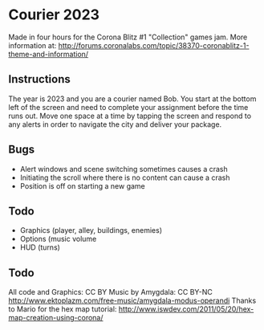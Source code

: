Courier 2023
================================

Made in four hours for the Corona Blitz #1 "Collection" games jam. More information at: http://forums.coronalabs.com/topic/38370-coronablitz-1-theme-and-information/

Instructions
-------------------------
The year is 2023 and you are a courier named Bob. You start at the bottom left of the screen and need to complete your assignment before the time runs out. Move one space at a time by tapping the screen and respond to any alerts in order to navigate the city and deliver your package.

Bugs
-------------------------

* Alert windows and scene switching sometimes causes a crash
* Initiating the scroll where there is no content can cause a crash
* Position is off on starting a new game

Todo
-------------------------

* Graphics (player, alley, buildings, enemies)
* Options (music volume
* HUD (turns)

Todo
-------------------------
All code and Graphics: CC BY
Music by Amygdala: CC BY-NC http://www.ektoplazm.com/free-music/amygdala-modus-operandi
Thanks to Mario for the hex map tutorial: http://www.iswdev.com/2011/05/20/hex-map-creation-using-corona/
